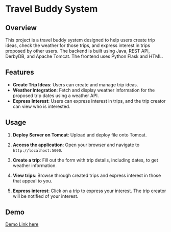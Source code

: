 # Travel Buddy System

## Overview

This project is a travel buddy system designed to help users create trip ideas, check the weather for those trips, and express interest in trips proposed by other users. The backend is built using Java, REST API, DerbyDB, and Apache Tomcat. The frontend uses Python Flask and HTML.

## Features

- **Create Trip Ideas**: Users can create and manage trip ideas.
- **Weather Integration**: Fetch and display weather information for the proposed trip dates using a weather API.
- **Express Interest**: Users can express interest in trips, and the trip creator can view who is interested.

## Usage
1. **Deploy Server on Tomcat**:
    Upload and deploy file onto Tomcat.
   
2. **Access the application**:
    Open your browser and navigate to `http://localhost:5000`.

3. **Create a trip**: Fill out the form with trip details, including dates, to get weather information.
   
4. **View trips**: Browse through created trips and express interest in those that appeal to you.

5. **Express interest**: Click on a trip to express your interest. The trip creator will be notified of your interest.

## Demo
[Demo Link here](https://drive.google.com/file/d/195vbeLjGidFnWule9ZPPbOOcK-zUAaeW/view?usp=drive_link)
